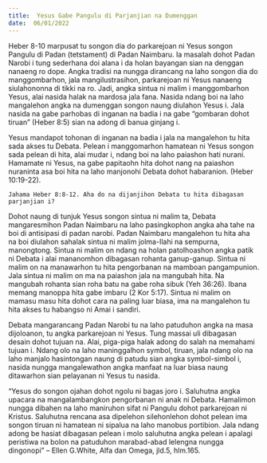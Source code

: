 ```yaml
---
title:  Yesus Gabe Pangulu di Parjanjian na Dumenggan
date:  06/01/2022
---
```


Heber 8-10 marpusat tu songon dia do parkarejoan ni Yesus songon Pangulu di Padan (tetstament) di Padan Naimbaru. Ia masalah dohot Padan Narobi i tung sederhana doi alana i da holan bayangan sian na denggan nanaeng ro dope. Angka tradisi na nungga dirancang na laho songon dia do manggombarhon, jala mangilustrasihon, parkarejoan ni Yesus nanaeng siulahononna di tikki na ro. Jadi, angka sintua ni malim i manggombarhon Yesus, alai nasida halak na mardosa jala fana. Nasida ndang boi na laho mangalehon angka na dumenggan songon naung diulahon Yesus i. Jala nasida na gabe parhobas di inganan na badia i na gabe “gombaran dohot tiruan” (Heber 8:5) sian na adong di banua ginjang i.

Yesus mandapot tohonan di inganan na badia i jala na mangalehon tu hita sada akses tu Debata. Pelean i manggomarhon hamatean ni Yesus songon sada pelean di hita, alai mudar i, ndang boi na laho paiashon hati nurani. Hamamate ni Yesus, na gabe papitaohn hita dohot nang na paiashon nuraninta asa boi hita na laho manjonohi Debata dohot habaranion. (Heber 10:19-22).

`Jahama Heber 8:8-12. Aha do na dijanjihon Debata tu hita dibagasan parjanjian i?`

Dohot naung di tunjuk Yesus songon sintua ni malim ta, Debata mangaresmihon Padan Naimbaru na laho pasingkophon angka aha tahe na boi di antisipasi di padan narobi. Padan Naimbaru mangalehon tu hita aha na boi diulahon sahalak sintua ni malim jolma-Ilahi na sempurna, manongtong. Sintua ni malim on ndang na holan patolhoashon angka patik ni Debata i alai mananomhon dibagasan rohanta ganup-ganup. Sintua ni malim on na manawarhon tu hita pengorbanan na mamboan pangampunion. Jala sintua ni malim on ma na paiashon jala na mangubah hita. Na mangubah rohanta sian roha batu na gabe roha sibuk (Yeh 36:26). Ibana memang manoppa hita gabe imbaru (2 Kor 5:17). Sintua ni malim on mamasu masu hita dohot cara na paling luar biasa, ima na mangalehon tu hita akses tu habangso ni Amai i sandiri.

Debata mangarancang Padan Narobi tu na laho patuduhon angka na masa dijoloanon, tu angka parkarejoan ni Yesus. Tung massai uli dibagasan desain dohot tujuan na. Alai, piga-piga halak adong do salah na memahami tujuan i. Ndang olo na laho maninggalhon symbol, tiruan, jala ndang olo na laho manjalo hasintongan naung di patudu sian angka symbol-simbol i, nasida nungga mangalewathon angka manfaat na luar biasa naung ditawarhon sian pelayanan ni Yesus tu nasida.

“Yesus do songon ojahan dohot ngolu ni bagas joro i. Saluhutna angka upacara na mangalambangkon pengorbanan ni anak ni Debata. Hamalimon nungga dibahen na laho maniruhon sifat ni Pangulu dohot parkarejoan ni Kristus. Saluhutna rencana asa dipelehon silehonlehon dohot pelean ima songon tiruan ni hamatean ni sipalua na laho manobus portibion. Jala ndang adong be hasiat dibagasan pelean i molo saluhutna angka pelean i apalagi peristiwa na bolon na patuduhon marabad-abad lelengna nungga dingonopi” – Ellen G.White, Alfa dan Omega, jld.5, hlm.165.
